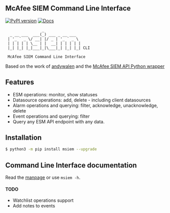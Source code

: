## McAfee SIEM Command Line Interface

[![PyPI version](https://badge.fury.io/py/msiem.svg)](https://pypi.org/project/msiem/)
[![Docs](https://img.shields.io/badge/-manpage-blue)](https://mfesiem.github.io/docs/msiem/index.html)

```
                _                
  _ __ ___  ___(_) ___ _ __ ___  
 | '_ ` _ \/ __| |/ _ | '_ ` _ \ 
 | | | | | \__ | |  __| | | | | |
 |_| |_| |_|___|_|\___|_| |_| |_| CLI
     
 McAfee SIEM Command Line Interface
 ```



Based on the work of [andywalen](https://github.com/andywalden) and the [McAfee SIEM API Python wrapper](https://github.com/mfesiem/msiempy)

## Features

- ESM operations: monitor, show statuses
- Datasource operations: add, delete - including client datasources
- Alarm operations and querying: filter, acknowledge, unacknowledge, delete
- Event operations and querying: filter
- Query any ESM API endpoint with any data.

## Installation
```bash
$ python3 -m pip install msiem --upgrade
```

## Command Line Interface documentation
Read the [manpage](https://mfesiem.github.io/docs/msiem/) or use `msiem -h`.  

#### TODO

- Watchlist operations support
- Add notes to events

